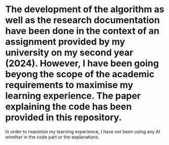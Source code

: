 # The development of the algorithm as well as the research documentation have been done in the context of an assignment provided by my university on my second year (2024). However, I have been going beyong the scope of the academic requirements to maximise my learning experience. The paper explaining the code has been provided in this repository. 

In order to maximise my learning experience, I have not been using any AI whether in the code part or the explanations. 
